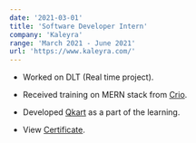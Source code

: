 ```yaml
---
date: '2021-03-01'
title: 'Software Developer Intern'
company: 'Kaleyra'
range: 'March 2021 - June 2021'
url: 'https://www.kaleyra.com/'
---
```


- Worked on DLT (Real time project).

- Received training on MERN stack from [Crio](https://www.crio.do/).

- Developed [Qkart](https://qkart-viram-frontend.netlify.app/) as a part of the learning.

- View [Certificate](https://drive.google.com/file/d/1X4ahx89x2wANMsT5H5zx1XKWm2-znZFj/view?usp=sharing).


